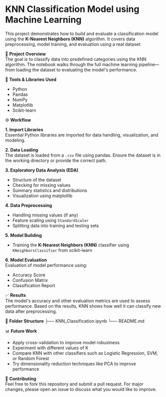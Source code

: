 # KNN Classification Model using Machine Learning

This project demonstrates how to build and evaluate a classification model using the **K-Nearest Neighbors (KNN)** algorithm. It covers data preprocessing, model training, and evaluation using a real dataset.

📌 **Project Overview**  
The goal is to classify data into predefined categories using the KNN algorithm. The notebook walks through the full machine learning pipeline—from loading the dataset to evaluating the model's performance.

🧰 **Tools & Libraries Used**
- Python  
- Pandas  
- NumPy  
- Matplotlib  
- Scikit-learn  

⚙️ **Workflow**

**1. Import Libraries**  
Essential Python libraries are imported for data handling, visualization, and modeling.

**2. Data Loading**  
The dataset is loaded from a `.csv` file using pandas. Ensure the dataset is in the working directory or provide the correct path.

**3. Exploratory Data Analysis (EDA)**  
- Structure of the dataset  
- Checking for missing values  
- Summary statistics and distributions  
- Visualization using matplotlib  

**4. Data Preprocessing**  
- Handling missing values (if any)  
- Feature scaling using `StandardScaler`  
- Splitting data into training and testing sets  

**5. Model Building**  
- Training the **K-Nearest Neighbors (KNN)** classifier using `KNeighborsClassifier` from scikit-learn

**6. Model Evaluation**  
Evaluation of model performance using:  
- Accuracy Score  
- Confusion Matrix  
- Classification Report  

✅ **Results**  
The model's accuracy and other evaluation metrics are used to assess performance. Based on the results, KNN shows how well it can classify new data after preprocessing.

📁 **Folder Structure**
├── KNN_Classification.ipynb └── README.md

📊 **Future Work**
- Apply cross-validation to improve model robustness  
- Experiment with different values of K  
- Compare KNN with other classifiers such as Logistic Regression, SVM, or Random Forest  
- Try dimensionality reduction techniques like PCA to improve performance  

🤝 **Contributing**  
Feel free to fork this repository and submit a pull request. For major changes, please open an issue to discuss what you would like to improve.

